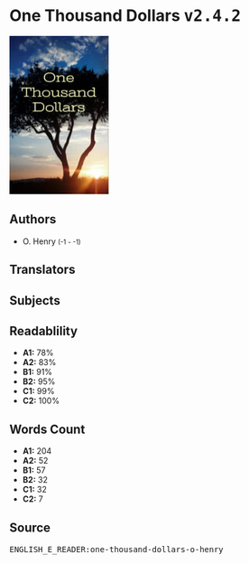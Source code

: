 # One Thousand Dollars <kbd>v2.4.2</kbd>

![](./cover.medium.jpg "")

## Authors


 - O. Henry <small>(-1 - -1)</small>

## Translators



## Subjects



## Readablility


 - **A1:** 78%
 - **A2:** 83%
 - **B1:** 91%
 - **B2:** 95%
 - **C1:** 99%
 - **C2:** 100%

## Words Count


 - **A1:** 204
 - **A2:** 52
 - **B1:** 57
 - **B2:** 32
 - **C1:** 32
 - **C2:** 7

## Source


<kbd>ENGLISH_E_READER:one-thousand-dollars-o-henry</kbd>

